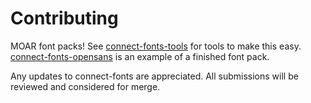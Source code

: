 # Contributing

MOAR font packs! See [connect-fonts-tools](https://github.com/shane-tomlinson/connect-fonts-tools) for tools to make this easy. [connect-fonts-opensans](https://github.com/shane-tomlinson/connect-fonts-opensans) is an example of a finished font pack.

Any updates to connect-fonts are appreciated. All submissions will be reviewed and considered for merge.


